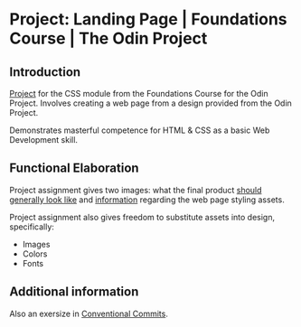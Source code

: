 # Project: Landing Page | Foundations Course | The Odin Project
## Introduction
[Project](https://www.theodinproject.com/lessons/foundations-landing-page)
for the CSS module from the Foundations Course for the Odin Project.
Involves creating a web page from a design provided from the Odin Project.

Demonstrates masterful competence for HTML & CSS as a basic Web Development skill.

## Functional Elaboration
Project assignment gives two images: what the final product [should generally look like](https://cdn.statically.io/gh/TheOdinProject/curriculum/81a5d553f4073e593d23a6ab00d50eef8620796d/foundations/html_css/project/imgs/01.png)
and [information](https://cdn.statically.io/gh/TheOdinProject/curriculum/81a5d553f4073e593d23a6ab00d50eef8620796d/foundations/html_css/project/imgs/02.png)
regarding the web page styling assets.

Project assignment also gives freedom to substitute assets into design, specifically:
- Images
- Colors
- Fonts

## Additional information
Also an exersize in [Conventional Commits](https://www.conventionalcommits.org/en/v1.0.0/).

